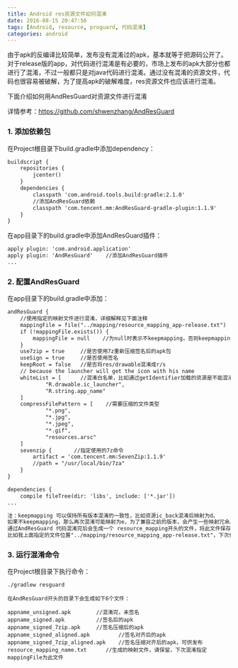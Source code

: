 ```yaml
---
title: Android res资源文件如何混淆
date: 2016-08-15 20:47:56
tags: [Android, resource, proguard, 代码混淆]
categories: android
---
```


由于apk的反编译比较简单，发布没有混淆过的apk，基本就等于把源码公开了。
对于release版的app，对代码进行混淆是有必要的，市场上发布的apk大部分也都进行了混淆，不过一般都只是对java代码进行混淆。通过没有混淆的资源文件，代码也很容易被破解，为了提高apk的破解难度，res资源文件也应该进行混淆。

下面介绍如何用AndResGuard对资源文件进行混淆

详情参考：https://github.com/shwenzhang/AndResGuard

### 1. 添加依赖包
在Project根目录下build.gradle中添加dependency：

```xml
buildscript {
    repositories {
        jcenter()
    }
    dependencies {
        classpath 'com.android.tools.build:gradle:2.1.0'
        //添加AndResGuard依赖
        classpath 'com.tencent.mm:AndResGuard-gradle-plugin:1.1.9'
    }
}
```

在app目录下的build.gradle中添加AndResGuard插件：

```xml
apply plugin: 'com.android.application'
apply plugin: 'AndResGuard'    //添加AndResGuard插件
...
```

### 2. 配置AndResGuard
在app目录下的build.gradle中添加：

```xml
andResGuard {
    //使用指定的映射文件进行混淆，详细解释见下面注释
    mappingFile = file("../mapping/resource_mapping_app-release.txt")
    if (!mappingFile.exists()) {
        mappingFile = null    //为null时表示不keepmapping，否则keepmapping
    }
    use7zip = true     //是否使用7z重新压缩签名后的apk包
    useSign = true     //是否使用签名
    keepRoot = false   //是否将res/drawable混淆成r/s
    // because the launcher will get the icon with his name
    whiteList = [      //混淆白名单，比如通过getIdentifier加载的资源是不能混淆的
            "R.drawable.ic_launcher",
            "R.string.app_name"
    ]
    compressFilePattern = [    //需要压缩的文件类型
            "*.png",
            "*.jpg",
            "*.jpeg",
            "*.gif",
            "resources.arsc"
    ]
    sevenzip {       //指定使用的7z命令
        artifact = 'com.tencent.mm:SevenZip:1.1.9'
        //path = "/usr/local/bin/7za"
    }
}

dependencies {
    compile fileTree(dir: 'libs', include: ['*.jar'])
...

注：keepmapping 可以保持所有版本混淆的一致性，比如资源ic_back混淆后映射为d。
如果不keepmapping，那么再次混淆可能映射为e，为了兼容之前的版本，会产生一些映射冗余。
通过AndResGuard 代码混淆完后会生成一个 resource_mapping开头的文件，将此文件保存下来。
比如我上面指定的文件位置"../mapping/resource_mapping_app-release.txt"，下次代码混淆就会以这个映射文件为基础。
```

### 3. 运行混淆命令
在Project根目录下执行命令：
```
./gradlew resguard

在AndResGuard开头的目录下会生成如下6个文件：

appname_unsigned.apk        //混淆完，未签名
appname_signed.apk          //签名后的apk
appname_signed_7zip.apk     //签名压缩后的apk
appname_signed_aligned.apk         //签名对齐后的apk
appname_signed_7zip_aligned.apk    //签名压缩对齐后的apk，可供发布
resource_mapping_name.txt      //生成的映射文件，请保留，下次混淆指定mappingFile为此文件
```

